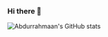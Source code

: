 ### Hi there 👋

![Abdurrahmaan's GitHub stats](https://github-readme-stats.vercel.app/api?username=abdurrahmaan-desai&count_private=true)

<!--
**abdurrahmaan-desai/abdurrahmaan-desai** is a ✨ _special_ ✨ repository because its `README.md` (this file) appears on your GitHub profile.

Here are some ideas to get you started:

- 🔭 I’m currently working on ...
- 🌱 I’m currently learning ...
- 👯 I’m looking to collaborate on ...
- 🤔 I’m looking for help with ...
- 💬 Ask me about ...
- 📫 How to reach me: ...
- 😄 Pronouns: ...
- ⚡ Fun fact: ...
-->
